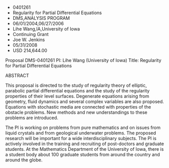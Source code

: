 
* 0401261
* Regularity for Partial Differential Equations
* DMS,ANALYSIS PROGRAM
* 06/01/2004,06/27/2006
* Lihe Wang,IA,University of Iowa
* Continuing Grant
* Joe W. Jenkins
* 05/31/2008
* USD 214,644.00

Proposal DMS-0401261 PI: Lihe Wang (University of Iowa) Title: Regularity for
Partial Differential Equations

ABSTRACT

This proposal is directed to the study of regularity theory of elliptic,
parabolic partial differential equations and the study of the regularity
properties of their level surfaces. Degenerate equations arising from geometry,
fluid dynamics and several complex variables are also proposed. Equations with
stochastic media are connected with properties of the obstacle problems. New
methods and new understandings to these problems are introduced.

The PI is working on problems from pure mathematics and on issues from liquid
crystals and from geological underwater problems. The proposed research will be
important for a wide interdisciplinary subjects. The PI is actively involved in
the training and recruiting of post-doctors and graduate students. At the
Mathematics Department of the University of Iowa, there is a student body about
100 graduate students from around the country and around the globe.




